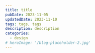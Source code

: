 ```yaml
---
title: title
pubDate: 2023-11-05
updatedDate: 2023-11-10
tags: tags, tags
description: description
categories:
  - design
# heroImage: '/blog-placeholder-2.jpg'
---
```

